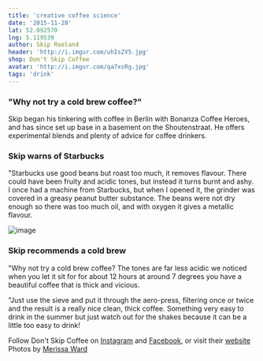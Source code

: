 ```yaml
---
title: 'creative coffee science'
date: '2015-11-28'
lat: 52.092570
lng: 5.119539
author: Skip Roeland
header: 'http://i.imgur.com/uhIs2V5.jpg'
shop: Don't Skip Coffee
avatar: 'http://i.imgur.com/qa7xsRg.jpg'
tags: 'drink'
---
```


### "Why not try a cold brew coffee?"

Skip began his tinkering with coffee in Berlin with Bonanza Coffee Heroes, and has since set up base in a basement on the Shoutenstraat. He offers experimental blends and plenty of advice for coffee drinkers.

### Skip warns of Starbucks

"Starbucks use good beans but roast too much, it removes flavour. There could have been fruity and acidic tones, but instead it turns burnt and ashy. I once had a machine from Starbucks, but when I opened it, the grinder was covered in a greasy peanut butter substance. The beans were not dry enough so there was too much oil, and with oxygen it gives a metallic flavour.



![image](http://i.imgur.com/7YwdxoA.jpg)



### Skip recommends a cold brew

"Why not try a cold brew coffee? The tones are far less acidic we noticed when you let it sit for for about 12 hours at around 7 degrees you have a beautiful coffee that is thick and vicious.

"Just use the sieve and put it through the aero-press, filtering once or twice and the result is a really nice clean, thick coffee. Something very easy to drink in the summer but just watch out for the shakes because it can be a little too easy to drink!

Follow Don't Skip Coffee on [Instagram](https://www.instagram.com/dontskipcoffee/) and [Facebook](https://www.facebook.com/dontskipcoffee/), or visit their [website](http://dontskipcoffee.com/)
Photos by [Merissa Ward](https://www.instagram.com/merissaw/)
